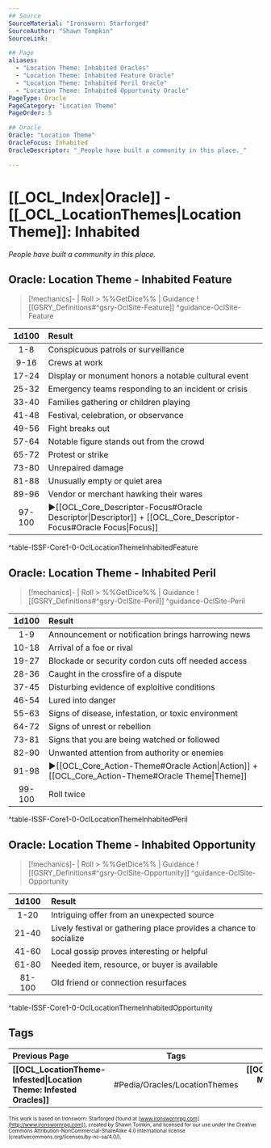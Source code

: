 ```yaml
---
## Source
SourceMaterial: "Ironsworn: Starforged"
SourceAuthor: "Shawn Tompkin"
SourceLink: 

## Page
aliases:
  - "Location Theme: Inhabited Oracles"
  - "Location Theme: Inhabited Feature Oracle"
  - "Location Theme: Inhabited Peril Oracle"
  - "Location Theme: Inhabited Opportunity Oracle"
PageType: Oracle
PageCategory: "Location Theme"
PageOrder: 5

## Oracle
Oracle: "Location Theme"
OracleFocus: Inhabited
OracleDescriptor: "_People have built a community in this place._"

---
```

# [[_OCL_Index|Oracle]] - [[_OCL_LocationThemes|Location Theme]]: Inhabited
_People have built a community in this place._

## Oracle: Location Theme - Inhabited Feature
> [!mechanics]- | Roll > %%GetDice%% | Guidance
> ![[GSRY_Definitions#^gsry-OclSite-Feature]] ^guidance-OclSite-Feature

| 1d100 | Result |
|:---:|:--- |
| 1-8 | Conspicuous patrols or surveillance |
| 9-16 | Crews at work |
| 17-24 | Display or monument honors a notable cultural event |
| 25-32 | Emergency teams responding to an incident or crisis |
| 33-40 | Families gathering or children playing |
| 41-48 | Festival, celebration, or observance |
| 49-56 | Fight breaks out |
| 57-64 | Notable figure stands out from the crowd |
| 65-72 | Protest or strike |
| 73-80 | Unrepaired damage |
| 81-88 | Unusually empty or quiet area |
| 89-96 | Vendor or merchant hawking their wares |
| 97-100 | ▶[[OCL_Core_Descriptor-Focus#Oracle Descriptor\|Descriptor]] + [[OCL_Core_Descriptor-Focus#Oracle Focus\|Focus]] |
^table-ISSF-Core1-0-OclLocationThemeInhabitedFeature

## Oracle: Location Theme - Inhabited Peril
> [!mechanics]- | Roll > %%GetDice%% | Guidance
> ![[GSRY_Definitions#^gsry-OclSite-Peril]] ^guidance-OclSite-Peril

| 1d100 | Result |
|:---:|:--- |
| 1-9 | Announcement or notification brings harrowing news |
| 10-18 | Arrival of a foe or rival |
| 19-27 | Blockade or security cordon cuts off needed access |
| 28-36 | Caught in the crossfire of a dispute |
| 37-45 | Disturbing evidence of exploitive conditions |
| 46-54 | Lured into danger |
| 55-63 | Signs of disease, infestation, or toxic environment |
| 64-72 | Signs of unrest or rebellion |
| 73-81 | Signs that you are being watched or followed |
| 82-90 | Unwanted attention from authority or enemies |
| 91-98 | ▶[[OCL_Core_Action-Theme#Oracle Action\|Action]] + [[OCL_Core_Action-Theme#Oracle Theme\|Theme]] |
| 99-100 | Roll twice |
^table-ISSF-Core1-0-OclLocationThemeInhabitedPeril

## Oracle: Location Theme - Inhabited Opportunity
> [!mechanics]- | Roll > %%GetDice%% | Guidance
> ![[GSRY_Definitions#^gsry-OclSite-Opportunity]] ^guidance-OclSite-Opportunity

| 1d100 | Result |
|:---:|:--- |
| 1-20 | Intriguing offer from an unexpected source |
| 21-40 | Lively festival or gathering place provides a chance to socialize |
| 41-60 | Local gossip proves interesting or helpful |
| 61-80 | Needed item, resource, or buyer is available |
| 81-100 | Old friend or connection resurfaces |
^table-ISSF-Core1-0-OclLocationThemeInhabitedOpportunity

## Tags
| Previous Page | Tags | Next Page |
|:--- |:---:| ---:|
| **[[OCL_LocationTheme-Infested\|Location Theme: Infested Oracles]]** | #Pedia/Oracles/LocationThemes | **[[OCL_LocationTheme-Mechanical\|Location Theme: Mechanical Oracles]]** |

<font size=-2>This work is based on Ironsworn: Starforged (found at [www.ironswornrpg.com](http://www.ironswornrpg.com)), created by Shawn Tomkin, and licensed for our use under the Creative Commons Attribution-NonCommercial-ShareAlike 4.0 International license  (creativecommons.org/licenses/by-nc-sa/4.0/).</font>
